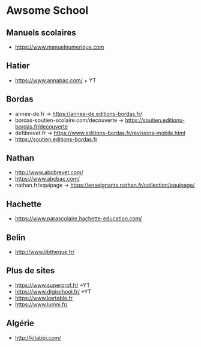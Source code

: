 # Awsome School

Manuels scolaires
---

- https://www.manuelnumerique.com

Hatier
---

- https://www.annabac.com/ + YT

Bordas 
---

- annee-de.fr -> https://annee-de.editions-bordas.fr/
- bordas-soutien-scolaire.com/decouverte -> https://soutien.editions-bordas.fr/decouverte
- defibrevet.fr -> https://www.editions-bordas.fr/revisions-mobile.html
- https://soutien.editions-bordas.fr

Nathan
---

- http://www.abcbrevet.com/
- https://www.abcbac.com/
- nathan.fr/equipage -> https://enseignants.nathan.fr/collection/equipage/

Hachette
---

- https://www.parascolaire.hachette-education.com/

Belin
---

- http://www.libtheque.fr/

Plus de sites
---

- https://www.superprof.fr/ +YT
- https://www.digischool.fr/ +YT
- https://www.kartable.fr
- https://www.lumni.fr/

Algérie
---

- http://kitabbi.com/
